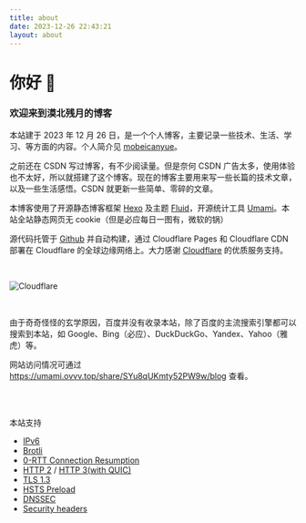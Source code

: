 ```yaml
---
title: about
date: 2023-12-26 22:43:21
layout: about
---
```


# 你好 👋
### 欢迎来到漠北残月的博客

本站建于 2023 年 12 月 26 日，是一个个人博客，主要记录一些技术、生活、学习、等方面的内容。个人简介见 [mobeicanyue](https://www.ovvv.top)。

之前还在 CSDN 写过博客，有不少阅读量。但是奈何 CSDN 广告太多，使用体验也不太好，所以就搭建了这个博客。现在的博客主要用来写一些长篇的技术文章，以及一些生活感悟。CSDN 就更新一些简单、零碎的文章。

本博客使用了开源静态博客框架 [Hexo](https://hexo.io/zh-cn) 及主题 [Fluid](https://hexo.fluid-dev.com/docs)，开源统计工具 [Umami](https://umami.is)。本站全站静态网页无 cookie（但是必应每日一图有，微软的锅）

源代码托管于 [Github](https://github.com/mobeicanyue) 并自动构建，通过 Cloudflare Pages 和 Cloudflare CDN 部署在 Cloudflare 的全球边缘网络上。大力感谢 [Cloudflare](https://www.cloudflare.com) 的优质服务支持。

<br>

![Cloudflare](about/cloudflare-icon-2.webp)

<br>

由于奇奇怪怪的玄学原因，百度并没有收录本站，除了百度的主流搜索引擎都可以搜索到本站，如 Google、Bing（必应）、DuckDuckGo、Yandex、Yahoo（雅虎）等。

网站访问情况可通过 https://umami.ovvv.top/share/SYu8qUKmty52PW9w/blog 查看。

<br><br>

本站支持
- [IPv6](https://ready.chair6.net/?url=ovvv.top)
- [Brotli](https://tools.keycdn.com/brotli-test?url=https%3A%2F%2Fblog.ovvv.top)
- [0-RTT Connection Resumption](https://developers.cloudflare.com/speed/optimization/protocol/0-rtt-connection-resumption/)
- [HTTP 2](http://http2.pro/check?url=https%3A//blog.ovvv.top) / [HTTP 3(with QUIC)](https://http3check.net?host=blog.ovvv.top)
- [TLS 1.3](https://www.cdn77.com/tls-test/result?domain=blog.ovvv.top)
- [HSTS Preload](https://hstspreload.org/?domain=ovvv.top)
- [DNSSEC](https://dnssec-debugger.verisignlabs.com/blog.ovvv.top)
- [Security headers](https://securityheaders.com/?q=blog.ovvv.top&hide=on&followRedirects=on)
